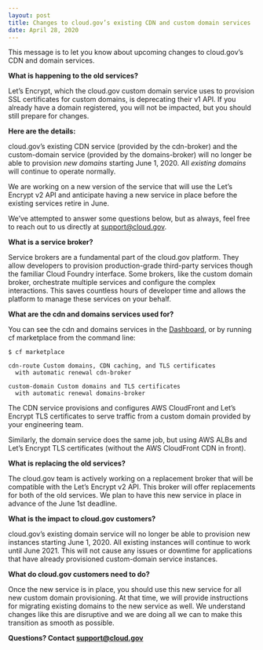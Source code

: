 ```yaml
---
layout: post
title: Changes to cloud.gov’s existing CDN and custom domain services
date: April 28, 2020
---
```

This message is to let you know about upcoming changes to cloud.gov’s CDN and domain services.

**What is happening to the old services?**

Let’s Encrypt, which the cloud.gov custom domain service uses to provision SSL certificates for custom domains, is deprecating their v1 API. If you already have a domain registered, you will not be impacted, but you should still prepare for changes.

**Here are the details:**

cloud.gov’s existing CDN service (provided by the cdn-broker) and the custom-domain service (provided by the domains-broker) will no longer be able to provision *new domains* starting June 1, 2020. All *existing domains* will continue to operate normally.

We are working on a new version of the service that will use the Let’s Encrypt v2 API and anticipate having a new service in place before the existing services retire in June.

We’ve attempted to answer some questions below, but as always, feel free to reach out to us directly at support@cloud.gov.

**What is a service broker?**

Service brokers are a fundamental part of the cloud.gov platform. They allow developers to provision production-grade third-party services though the familiar Cloud Foundry interface. Some brokers, like the custom domain broker, orchestrate multiple services and configure the complex interactions. This saves countless hours of developer time and allows the platform to manage these services on your behalf.

**What are the cdn and domains services used for?**

You can see the cdn and domains services in the [Dashboard](https://dashboard.fr.cloud.gov/), or by running cf marketplace from the command line:

```
$ cf marketplace

cdn-route Custom domains, CDN caching, and TLS certificates
  with automatic renewal cdn-broker

custom-domain Custom domains and TLS certificates
  with automatic renewal domains-broker
```

The CDN service provisions and configures AWS CloudFront and Let’s Encrypt TLS certificates to serve traffic from a custom domain provided by your engineering team.

Similarly, the domain service does the same job, but using AWS ALBs and Let’s Encrypt TLS certificates (without the AWS CloudFront CDN in front).

**What is replacing the old services?**

The cloud.gov team is actively working on a replacement broker that will be compatible with the Let’s Encrypt v2 API. This broker will offer replacements for both of the old services. We plan to have this new service in place in advance of the June 1st deadline.

**What is the impact to cloud.gov customers?**

cloud.gov’s existing domain service will no longer be able to provision new instances starting June 1, 2020. All existing instances will continue to work until June 2021. This will not cause any issues or downtime for applications that have already provisioned custom-domain service instances.

**What do cloud.gov customers need to do?**

Once the new service is in place, you should use this new service for all new custom domain provisioning. At that time, we will provide instructions for migrating existing domains to the new service as well. We understand changes like this are disruptive and we are doing all we can to make this transition as smooth as possible.

**Questions? Contact support@cloud.gov**
